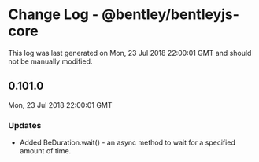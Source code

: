 # Change Log - @bentley/bentleyjs-core

This log was last generated on Mon, 23 Jul 2018 22:00:01 GMT and should not be manually modified.

## 0.101.0
Mon, 23 Jul 2018 22:00:01 GMT

### Updates

- Added BeDuration.wait() - an async method to wait for a specified amount of time. 

